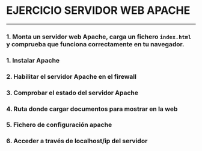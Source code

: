 # EJERCICIO SERVIDOR WEB APACHE
---

### 1. Monta un servidor web Apache, carga un fichero `index.html` y comprueba que funciona correctamente en tu navegador.  

 

### 1. Instalar Apache  
### 2. Habilitar el servidor Apache en el firewall  
### 3. Comprobar el estado del servidor Apache
### 4. Ruta donde cargar documentos para mostrar en la web  
### 5. Fichero de configuración apache  
### 6. Acceder a través de localhost/ip del servidor  

